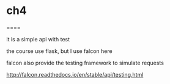 # ch4 #

====

it is a simple api with test

the course use flask, but I use falcon here

falcon also provide the testing framework to simulate requests

http://falcon.readthedocs.io/en/stable/api/testing.html
